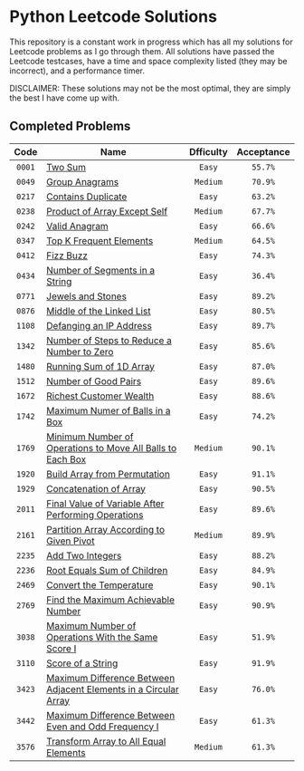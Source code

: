 # Python Leetcode Solutions
This repository is a constant work in progress which has all my solutions for Leetcode problems as I go through them. All solutions have passed the Leetcode testcases, have a time and space complexity listed (they may be incorrect), and a performance timer.  
  
DISCLAIMER: These solutions may not be the most optimal, they are simply the best I have come up with.

## Completed Problems
|  Code  |                                                                              Name                                                                                  | Dfficulty | Acceptance |
| :---:  |                                                                              ---                                                                                   |   :---:   |    :---:   |
| `0001` | [Two Sum](https://leetcode.com/problems/two-sum)                                                                                                                   | `Easy`    | `55.7%`    |
| `0049` | [Group Anagrams](https://leetcode.com/problems/group-anagrams)                                                                                                     | `Medium`  | `70.9%`    |
| `0217` | [Contains Duplicate](https://leetcode.com/problems/contains-duplicate)                                                                                             | `Easy`    | `63.2%`    |
| `0238` | [Product of Array Except Self](https://leetcode.com/problems/product-of-array-except-self)                                                                         | `Medium`  | `67.7%`    |
| `0242` | [Valid Anagram](https://leetcode.com/problems/valid-anagram)                                                                                                       | `Easy`    | `66.6%`    |
| `0347` | [Top K Frequent Elements](https://leetcode.com/problems/top-k-frequent-elements)                                                                                   | `Medium`  | `64.5%`    |
| `0412` | [Fizz Buzz](https://leetcode.com/problems/fizz-buzz)                                                                                                               | `Easy`    | `74.3%`    |
| `0434` | [Number of Segments in a String](https://leetcode.com/problems/number-of-segments-in-a-string)                                                                     | `Easy`    | `36.4%`    |
| `0771` | [Jewels and Stones](https://leetcode.com/problems/jewels-and-stones)                                                                                               | `Easy`    | `89.2%`    |
| `0876` | [Middle of the Linked List](https://leetcode.com/problems/middle-of-the-linked-list)                                                                               | `Easy`    | `80.5%`    |
| `1108` | [Defanging an IP Address](https://leetcode.com/problems/defanging-an-ip-address)                                                                                   | `Easy`    | `89.7%`    |
| `1342` | [Number of Steps to Reduce a Number to Zero](https://leetcode.com/problems/number-of-steps-to-reduce-a-number-to-zero)                                             | `Easy`    | `85.6%`    |
| `1480` | [Running Sum of 1D Array](https://leetcode.com/problems/running-sum-of-1d-array)                                                                                   | `Easy`    | `87.0%`    |
| `1512` | [Number of Good Pairs](https://leetcode.com/problems/number-of-good-pairs)                                                                                         | `Easy`    | `89.6%`    |
| `1672` | [Richest Customer Wealth](https://leetcode.com/problems/richest-customer-wealth)                                                                                   | `Easy`    | `88.6%`    |
| `1742` | [Maximum Numer of Balls in a Box](https://leetcode.com/problems/maximum-number-of-balls-in-a-box)                                                                  | `Easy`    | `74.2%`    |
| `1769` | [Minimum Number of Operations to Move All Balls to Each Box](https://leetcode.com/problems/minimum-number-of-operations-to-move-all-balls-to-each-box)             | `Medium`  | `90.1%`    |
| `1920` | [Build Array from Permutation](https://leetcode.com/problems/build-array-from-permutation)                                                                         | `Easy`    | `91.1%`    |
| `1929` | [Concatenation of Array](https://leetcode.com/problems/concatenation-of-array)                                                                                     | `Easy`    | `90.5%`    |
| `2011` | [Final Value of Variable After Performing Operations](https://leetcode.com/problems/final-value-of-variable-after-performing-operations)                           | `Easy`    | `89.6%`    |
| `2161` | [Partition Array According to Given Pivot](https://leetcode.com/problems/partition-array-according-to-given-pivot)                                                 | `Medium`  | `89.9%`    |
| `2235` | [Add Two Integers](https://leetcode.com/problems/add-two-integers)                                                                                                 | `Easy`    | `88.2%`    |
| `2236` | [Root Equals Sum of Children](https://leetcode.com/problems/root-equals-sum-of-children)                                                                           | `Easy`    | `84.9%`    |
| `2469` | [Convert the Temperature](https://leetcode.com/problems/convert-the-temperature)                                                                                   | `Easy`    | `90.1%`    |
| `2769` | [Find the Maximum Achievable Number](https://leetcode.com/problems/find-the-maximum-achievable-number)                                                             | `Easy`    | `90.9%`    |
| `3038` | [Maximum Number of Operations With the Same Score I](https://leetcode.com/problems/maximum-number-of-operations-with-the-same-score-i)                             | `Easy`    | `51.9%`    |
| `3110` | [Score of a String](https://leetcode.com/problems/score-of-a-string)                                                                                               | `Easy`    | `91.9%`    |
| `3423` | [Maximum Difference Between Adjacent Elements in a Circular Array](https://leetcode.com/problems/maximum-difference-between-adjacent-elements-in-a-circular-array) | `Easy`    | `76.0%`    |
| `3442` | [Maximum Difference Between Even and Odd Frequency I](https://leetcode.com/problems/maximum-difference-between-even-and-odd-frequency-i)                           | `Easy`    | `61.3%`    |
| `3576` | [Transform Array to All Equal Elements](https://leetcode.com/problems/transform-array-to-all-equal-elements)                                                       | `Medium`  | `61.3%`    |